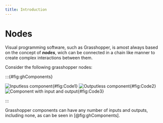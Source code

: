 ```yaml
---
title: Introduction
---
```


# Nodes

Visual programming software, such as Grasshopper, is amost always based on the concept of **_nodes_**, wich can be connected in a chain like manner to create complex interactions between them.

Consider the following grasshopper nodes:

:::{#fig:ghComponents}

![Inputless component](){#fig:Code1}
![Outputless component](){#fig:Code2}
![Component with input and output](){#fig:Code3}

:::

Grasshopper components can have any number of inputs and outputs, including none, as can be seen in [@fig:ghComponents].

